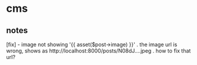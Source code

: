 # cms

## notes
[fix] - image not showing '{{ asset($post->image) }}'
    . the image url is wrong, shows as http://localhost:8000/posts/N08dJ....jpeg
    . how to fix that url?

